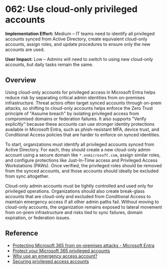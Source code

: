 # 062: Use cloud-only privileged accounts

**Implementation Effort:** Medium – IT teams need to identify all privileged accounts synced from Active Directory, create equivalent cloud-only accounts, assign roles, and update procedures to ensure only the new accounts are used.

**User Impact:** Low – Admins will need to switch to using new cloud-only accounts, but daily tasks remain the same.

## Overview

Using cloud-only accounts for privileged access in Microsoft Entra helps reduce risk by separating critical admin identities from on-premises infrastructure. Threat actors often target synced accounts through on-prem attacks, so shifting to cloud-only accounts helps enforce the Zero Trust principle of "Assume breach" by isolating privileged access from compromised domains or federation failures. It also supports "Verify explicitly" because these accounts can use stronger identity protections available in Microsoft Entra, such as phish-resistant MFA, device trust, and Conditional Access policies that are harder to enforce on synced identities.

To start, organizations must identify all privileged accounts synced from Active Directory. For each, they should create a new cloud-only admin account using a secure domain like `*.onmicrosoft.com`, assign similar roles, and configure protections like Just-In-Time access and Privileged Access Workstations (PAWs). Once verified, the privileged roles should be removed from the synced accounts, and those accounts should ideally be excluded from sync altogether.

Cloud-only admin accounts must be tightly controlled and used only for privileged operations. Organizations should also create break-glass accounts that are cloud-only and excluded from Conditional Access to maintain emergency access if all other admin paths fail. Without moving to cloud-only accounts, the organization remains exposed to lateral movement from on-prem infrastructure and risks tied to sync failures, domain expiration, or federation issues.

## Reference

* [Protecting Microsoft 365 from on-premises attacks - Microsoft Entra](https://learn.microsoft.com/en-us/entra/architecture/protect-m365-from-on-premises-attacks)
* [Protect your Microsoft 365 privileged accounts](https://learn.microsoft.com/en-us/microsoft-365/enterprise/protect-your-global-administrator-accounts)
* [Why use an emergency access account?](https://learn.microsoft.com/en-us/entra/identity/role-based-access-control/security-emergency-access#why-use-an-emergency-access-account)
* [Securing privileged access accounts](https://learn.microsoft.com/en-us/security/privileged-access-workstations/privileged-access-accounts)
